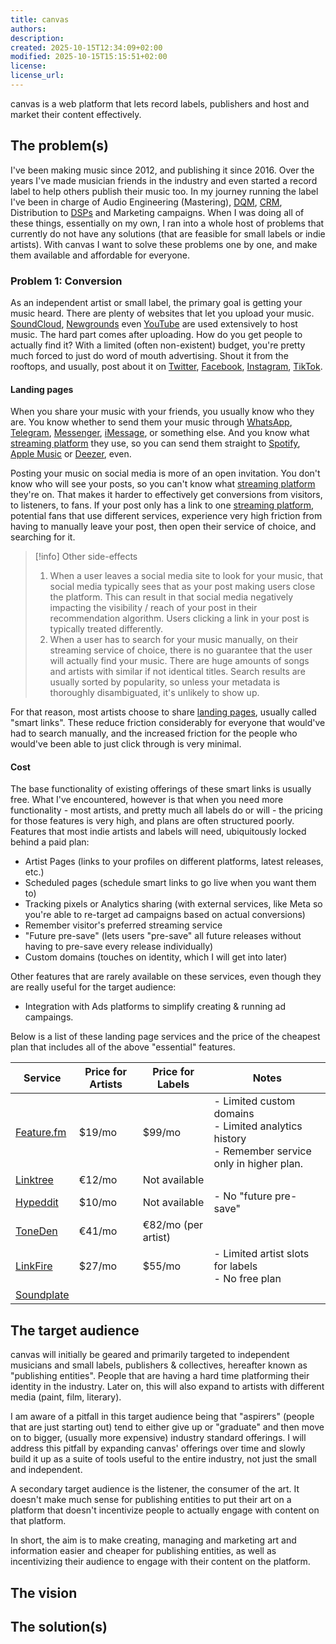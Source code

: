 ```yaml
---
title: canvas
authors:
description:
created: 2025-10-15T12:34:09+02:00
modified: 2025-10-15T15:15:51+02:00
license:
license_url:
---
```


canvas is a web platform that lets record labels, publishers and host and market their content effectively.

## The problem(s)

I've been making music since 2012, and publishing it since 2016. Over the years I've made musician friends in the industry and even started a record label to help others publish their music too. In my journey running the label I've been in charge of Audio Engineering (Mastering), [DQM](https://www.ibm.com/think/topics/data-quality-management), [CRM](https://en.wikipedia.org/wiki/Customer_relationship_management), Distribution to [DSPs](https://soundcharts.com/blog/what-is-a-dsp-digital-service-provider-in-music) and Marketing campaigns. When I was doing all of these things, essentially on my own, I ran into a whole host of problems that currently do not have any solutions (that are feasible for small labels or indie artists). With canvas I want to solve these problems one by one, and make them available and affordable for everyone.

### Problem 1: Conversion

As an independent artist or small label, the primary goal is getting your music heard. There are plenty of websites that let you upload your music. [SoundCloud](https://en.wikipedia.org/wiki/SoundCloud), [Newgrounds](https://en.wikipedia.org/wiki/Newgrounds) even [YouTube](https://en.wikipedia.org/wiki/YouTube) are used extensively to host music. The hard part comes after uploading. How do you get people to actually find it? With a limited (often non-existent) budget, you're pretty much forced to just do word of mouth advertising. Shout it from the rooftops, and usually, post about it on [Twitter](https://en.wikipedia.org/wiki/Twitter), [Facebook](https://en.wikipedia.org/wiki/Facebook), [Instagram](https://en.wikipedia.org/wiki/Instagram), [TikTok](https://en.wikipedia.org/wiki/TikTok).

#### Landing pages

When you share your music with your friends, you usually know who they are. You know whether to send them your music through [WhatsApp](https://en.wikipedia.org/wiki/WhatsApp), [Telegram](<https://en.wikipedia.org/wiki/Telegram_(software)>), [Messenger](<https://en.wikipedia.org/wiki/Messenger_(Meta)>), [iMessage](https://en.wikipedia.org/wiki/IMessage), or something else. And you know what [streaming platform](https://en.wikipedia.org/wiki/Music_streaming_service) they use, so you can send them straight to [Spotify](https://en.wikipedia.org/wiki/Spotify), [Apple Music](https://en.wikipedia.org/wiki/Apple_Music) or [Deezer](https://en.wikipedia.org/wiki/Deezer), even.

Posting your music on social media is more of an open invitation. You don't know who will see your posts, so you can't know what [streaming platform](https://en.wikipedia.org/wiki/Music_streaming_service) they're on. That makes it harder to effectively get conversions from visitors, to listeners, to fans. If your post only has a link to one [streaming platform](https://en.wikipedia.org/wiki/Music_streaming_service), potential fans that use different services, experience very high friction from having to manually leave your post, then open their service of choice, and searching for it.

> [!info] Other side-effects
>
> 1. When a user leaves a social media site to look for your music, that social media typically sees that as your post making users close the platform. This can result in that social media negatively impacting the visibility / reach of your post in their recommendation algorithm. Users clicking a link in your post is typically treated differently.
> 2. When a user has to search for your music manually, on their streaming service of choice, there is no guarantee that the user will actually find your music. There are huge amounts of songs and artists with similar if not identical titles. Search results are usually sorted by popularity, so unless your metadata is thoroughly disambiguated, it's unlikely to show up.

For that reason, most artists choose to share [landing pages](https://en.wikipedia.org/wiki/Landing_page#References), usually called "smart links". These reduce friction considerably for everyone that would've had to search manually, and the increased friction for the people who would've been able to just click through is very minimal.

#### Cost

The base functionality of existing offerings of these smart links is usually free. What I've encountered, however is that when you need more functionality - most artists, and pretty much all labels do or will - the pricing for those features is very high, and plans are often structured poorly.  
Features that most indie artists and labels will need, ubiquitously locked behind a paid plan:

- Artist Pages (links to your profiles on different platforms, latest releases, etc.)
- Scheduled pages (schedule smart links to go live when you want them to)
- Tracking pixels or Analytics sharing (with external services, like Meta so you're able to re-target ad campaigns based on actual conversions)
- Remember visitor's preferred streaming service
- "Future pre-save" (lets users "pre-save" all future releases without having to pre-save every release individually)
- Custom domains (touches on identity, which I will get into later)

Other features that are rarely available on these services, even though they are really useful for the target audience:

- Integration with Ads platforms to simplify creating & running ad campaings.

Below is a list of these landing page services and the price of the cheapest plan that includes all of the above "essential" features.

| Service                                            | Price for Artists | Price for Labels    | Notes                                                                                              |
| -------------------------------------------------- | ----------------- | ------------------- | -------------------------------------------------------------------------------------------------- |
| [Feature.fm](https://feature.fm/pricing/artist)    | $19/mo            | $99/mo              | - Limited custom domains<br>- Limited analytics history<br>- Remember service only in higher plan. |
| [Linktree](https://linktr.ee/s/pricing/)           | €12/mo            | Not available       |                                                                                                    |
| [Hypeddit](https://hypeddit.com/)                  | $10/mo            | Not available       | - No "future pre-save"                                                                             |
| [ToneDen](https://www.toneden.io/)                 | €41/mo            | €82/mo (per artist) |                                                                                                    |
| [LinkFire](https://www.linkfire.com/pricing)       | $27/mo            | $55/mo              | - Limited artist slots for labels<br>- No free plan                                                |
| [Soundplate](https://click.soundplate.com/pricing) |                   |                     |                                                                                                    |

## The target audience

canvas will initially be geared and primarily targeted to independent musicians and small labels, publishers & collectives, hereafter known as "publishing entities". People that are having a hard time platforming their identity in the industry. Later on, this will also expand to artists with different media (paint, film, literary).

I am aware of a pitfall in this target audience being that "aspirers" (people that are just starting out) tend to either give up or "graduate" and then move on to bigger, (usually more expensive) industry standard offerings. I will address this pitfall by expanding canvas' offerings over time and slowly build it up as a suite of tools useful to the entire industry, not just the small and independent.

A secondary target audience is the listener, the consumer of the art. It doesn't make much sense for publishing entities to put their art on a platform that doesn't incentivize people to actually engage with content on that platform.

In short, the aim is to make creating, managing and marketing art and information easier and cheaper for publishing entities, as well as incentivizing their audience to engage with their content on the platform.

## The vision

## The solution(s)

